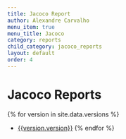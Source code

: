 ```yaml
---
title: Jacoco Report
author: Alexandre Carvalho
menu_item: true
menu_title: Jacoco
category: reports
child_category: jacoco_reports
layout: default
order: 4
---
```


# Jacoco Reports
{% for version in site.data.versions %}
- [{{version.version}}](versions/jacoco-report-{{version.version}}.md)
{% endfor %}
